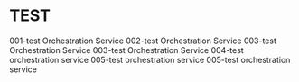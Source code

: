 # TEST


001-test Orchestration Service
002-test Orchestration Service
003-test Orchestration Service
003-test Orchestration Service
004-test orchestration service
005-test orchestration service
005-test orchestration service
